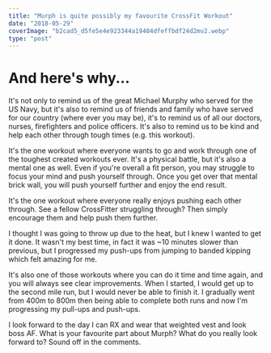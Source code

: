 ```yaml
---
title: "Murph is quite possibly my favourite CrossFit Workout"
date: "2018-05-29"
coverImage: "b2cad5_d5fe5e4e923344a19404dfeffbdf24d2mv2.webp"
type: "post"
---
```


# And here's why...

It's not only to remind us of the great Michael Murphy who served for the US Navy, but it's also to remind us of friends and family who have served for our country (where ever you may be), it's to remind us of all our doctors, nurses, firefighters and police officers. It's also to remind us to be kind and help each other through tough times (e.g. this workout).

It's the one workout where everyone wants to go and work through one of the toughest created workouts ever. It's a physical battle, but it's also a mental one as well. Even if you're overall a fit person, you may struggle to focus your mind and push yourself through. Once you get over that mental brick wall, you will push yourself further and enjoy the end result.

It's the one workout where everyone really enjoys pushing each other through. See a fellow CrossFitter struggling through? Then simply encourage them and help push them further.

I thought I was going to throw up due to the heat, but I knew I wanted to get it done. It wasn't my best time, in fact it was ~10 minutes slower than previous, but I progressed my push-ups from jumping to banded kipping which felt amazing for me.

It's also one of those workouts where you can do it time and time again, and you will always see clear improvements. When I started, I would get up to the second mile run, but I would never be able to finish it. I gradually went from 400m to 800m then being able to complete both runs and now I'm progressing my pull-ups and push-ups.

I look forward to the day I can RX and wear that weighted vest and look boss AF. What is your favourite part about Murph? What do you really look forward to? Sound off in the comments.
